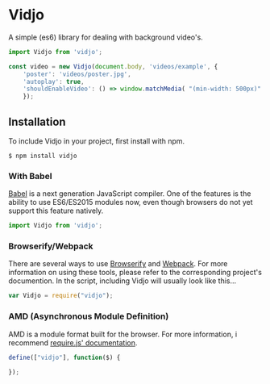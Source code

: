 # Vidjo

A simple (es6) library for dealing with background video's.

```js
import Vidjo from 'vidjo';

const video = new Vidjo(document.body, 'videos/example', {
    'poster': 'videos/poster.jpg',
    'autoplay': true,
    'shouldEnableVideo': () => window.matchMedia( "(min-width: 500px)" ).matches
    });

```


## Installation

To include Vidjo in your project, first install with npm.

```
$ npm install vidjo
```

### With Babel
[Babel](https://babeljs.io/) is a next generation JavaScript compiler. One of the features is the ability to use ES6/ES2015 modules now, even though browsers do not yet support this feature natively.

```js
import Vidjo from 'vidjo';

```


### Browserify/Webpack

There are several ways to use [Browserify](http://browserify.org/) and [Webpack](https://webpack.github.io/). For more information on using these tools, please refer to the corresponding project's documention. In the script, including Vidjo will usually look like this...

```js
var Vidjo = require("vidjo");

```

### AMD (Asynchronous Module Definition)

AMD is a module format built for the browser. For more information, i recommend [require.js' documentation](http://requirejs.org/docs/whyamd.html).

```js
define(["vidjo"], function($) {
 
});

```